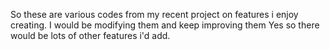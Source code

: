 So these are various codes from my recent project on features i enjoy creating. I would be modifying them and keep improving them
Yes so there would be lots of other features i'd add.



